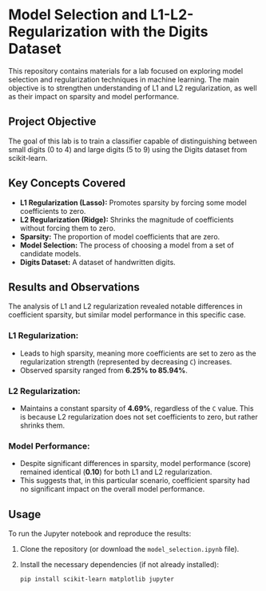 # Model Selection and L1-L2-Regularization with the Digits Dataset

This repository contains materials for a lab focused on exploring model selection and regularization techniques in machine learning. The main objective is to strengthen understanding of L1 and L2 regularization, as well as their impact on sparsity and model performance.

## Project Objective

The goal of this lab is to train a classifier capable of distinguishing between small digits (0 to 4) and large digits (5 to 9) using the Digits dataset from scikit-learn.

## Key Concepts Covered

- **L1 Regularization (Lasso):** Promotes sparsity by forcing some model coefficients to zero.
- **L2 Regularization (Ridge):** Shrinks the magnitude of coefficients without forcing them to zero.
- **Sparsity:** The proportion of model coefficients that are zero.
- **Model Selection:** The process of choosing a model from a set of candidate models.
- **Digits Dataset:** A dataset of handwritten digits.

## Results and Observations

The analysis of L1 and L2 regularization revealed notable differences in coefficient sparsity, but similar model performance in this specific case.

### L1 Regularization:
- Leads to high sparsity, meaning more coefficients are set to zero as the regularization strength (represented by decreasing `C`) increases.
- Observed sparsity ranged from **6.25% to 85.94%**.

### L2 Regularization:
- Maintains a constant sparsity of **4.69%**, regardless of the `C` value. This is because L2 regularization does not set coefficients to zero, but rather shrinks them.

### Model Performance:
- Despite significant differences in sparsity, model performance (score) remained identical (**0.10**) for both L1 and L2 regularization.
- This suggests that, in this particular scenario, coefficient sparsity had no significant impact on the overall model performance.

## Usage

To run the Jupyter notebook and reproduce the results:

1. Clone the repository (or download the `model_selection.ipynb` file).

2. Install the necessary dependencies (if not already installed):

   ```bash
   pip install scikit-learn matplotlib jupyter
